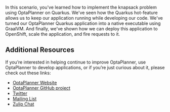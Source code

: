 In this scenario, you've learned how to implement the knapsack problem using OptaPlanner on Quarkus. We've seen how the Quarkus hot-feature allows us to keep our application running while developing our code. We've turned our OptaPlanner Quarkus application into a native executable using GraalVM. And finally, we've shown how we can deploy this application to OpenShift, scale the application, and fire requests to it.

## Additional Resources

If you’re interested in helping continue to improve OptaPlanner, use OptaPlanner to develop applications, or if you’re just curious about it, please check out these links:

* [OptaPlanner Website](https://optaplanner.org/)
* [OptaPlanner GitHub project](https://github.com/kiegroup/optaplanner)
* [Twitter](https://twitter.com/optaplanner)
* [Mailing List](https://groups.google.com/forum/#!forum/optaplanner-dev)
* [Zulip Chat](https://kie.zulipchat.com)
